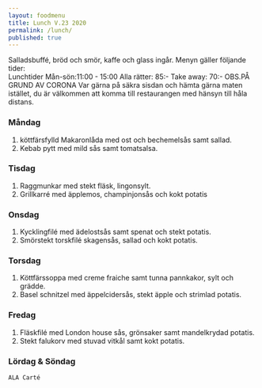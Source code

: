 ```yaml
---
layout: foodmenu
title: Lunch V.23 2020
permalink: /lunch/
published: true
---
```

Salladsbuffé, bröd och smör, kaffe och glass ingår.
Menyn gäller följande tider:  
Lunchtider  Mån-sön:11:00 - 15:00
Alla rätter: 85:- Take away: 70:-
OBS.PÅ GRUND AV CORONA Var gärna på säkra sisdan och hämta gärna maten istället, du är välkommen att komma till restaurangen med hänsyn till håla distans.
                           

### Måndag
1. köttfärsfylld Makaronlåda med ost och bechemelsås samt sallad.
2. Kebab pytt med mild sås samt tomatsalsa.

### Tisdag
1. Raggmunkar med stekt fläsk, lingonsylt.
2. Grillkarré med äpplemos, champinjonsås och kokt potatis


### Onsdag
1. Kycklingfilé med ädelostsås samt spenat och stekt potatis.
2. Smörstekt torskfilé skagensås, sallad och kokt potatis.

### Torsdag
1. Köttfärssoppa med creme fraiche samt tunna pannkakor, sylt och grädde. 
2. Basel schnitzel med äppelcidersås, stekt äpple och strimlad potatis.

### Fredag
1. Fläskfilé med London house sås, grönsaker samt mandelkrydad potatis.
2. Stekt falukorv med stuvad vitkål samt kokt potatis.
   
### Lördag & Söndag
    ALA Carté

   
    
   
     
